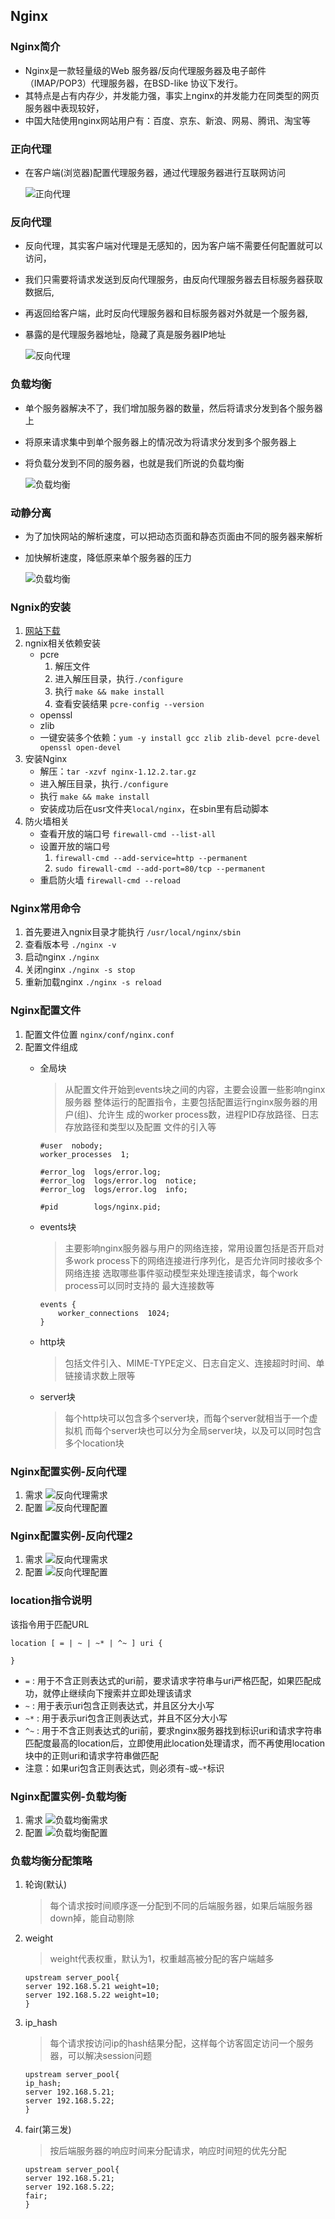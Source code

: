 ## Nginx

### Nginx简介
- Nginx是一款轻量级的Web 服务器/反向代理服务器及电子邮件（IMAP/POP3）代理服务器，在BSD-like 协议下发行。
- 其特点是占有内存少，并发能力强，事实上nginx的并发能力在同类型的网页服务器中表现较好，
- 中国大陆使用nginx网站用户有：百度、京东、新浪、网易、腾讯、淘宝等

### 正向代理
- 在客户端(浏览器)配置代理服务器，通过代理服务器进行互联网访问

    ![正向代理](../../media/imgs/Nginx/正向代理.png)

### 反向代理
- 反向代理，其实客户端对代理是无感知的，因为客户端不需要任何配置就可以访问，
- 我们只需要将请求发送到反向代理服务，由反向代理服务器去目标服务器获取数据后,
- 再返回给客户端，此时反向代理服务器和目标服务器对外就是一个服务器,
- 暴露的是代理服务器地址，隐藏了真是服务器IP地址
  
    ![反向代理](../../media/imgs/Nginx/反向代理.png)

### 负载均衡
- 单个服务器解决不了，我们增加服务器的数量，然后将请求分发到各个服务器上
- 将原来请求集中到单个服务器上的情况改为将请求分发到多个服务器上
- 将负载分发到不同的服务器，也就是我们所说的负载均衡

    ![负载均衡](../../media/imgs/Nginx/负载均衡.png)

### 动静分离
- 为了加快网站的解析速度，可以把动态页面和静态页面由不同的服务器来解析
- 加快解析速度，降低原来单个服务器的压力

    ![负载均衡](../../media/imgs/Nginx/负载均衡.png)
    
### Ngnix的安装
1. [网站下载](http://nginx.org/en/download.html)
2. ngnix相关依赖安装
    - pcre
        1. 解压文件
        2. 进入解压目录，执行`./configure`
        3. 执行 `make && make install`
        4. 查看安装结果 `pcre-config --version`
    - openssl
    - zlib
    - 一键安装多个依赖：`yum -y install gcc zlib zlib-devel pcre-devel openssl open-devel`
3. 安装Nginx
    - 解压：`tar -xzvf nginx-1.12.2.tar.gz`
    - 进入解压目录，执行`./configure`
    - 执行 `make && make install`
    - 安装成功后在usr文件夹`local/nginx`，在sbin里有启动脚本
4. 防火墙相关
    - 查看开放的端口号 `firewall-cmd --list-all`
    - 设置开放的端口号
        1. `firewall-cmd --add-service=http --permanent`
        2. `sudo firewall-cmd --add-port=80/tcp --permanent`
    - 重启防火墙 `firewall-cmd --reload`

### Nginx常用命令
1. 首先要进入ngnix目录才能执行 `/usr/local/nginx/sbin`
2. 查看版本号 `./nginx -v`
3. 启动nginx `./nginx`
4. 关闭nginx `./nginx -s stop`
5. 重新加载nginx `./nginx -s reload`

### Nginx配置文件
1. 配置文件位置 `nginx/conf/nginx.conf`
2. 配置文件组成
    - 全局块
        > 从配置文件开始到events块之间的内容，主要会设置一些影响nginx服务器
        > 整体运行的配置指令，主要包括配置运行nginx服务器的用户(组)、允许生
        > 成的worker process数，进程PID存放路径、日志存放路径和类型以及配置
        > 文件的引入等
    	```shell
    	#user  nobody;
		worker_processes  1;

		#error_log  logs/error.log;
		#error_log  logs/error.log  notice;
		#error_log  logs/error.log  info;

		#pid        logs/nginx.pid;
    	```
    - events块
    	> 主要影响nginx服务器与用户的网络连接，常用设置包括是否开启对
    	> 多work process下的网络连接进行序列化，是否允许同时接收多个网络连接
    	> 选取哪些事件驱动模型来处理连接请求，每个work process可以同时支持的
    	> 最大连接数等
    	```shell
    	events {
    		worker_connections  1024;
		}
    	```
    - http块
    	
    	> 包括文件引入、MIME-TYPE定义、日志自定义、连接超时时间、单链接请求数上限等
    - server块
    	> 每个http块可以包含多个server块，而每个server就相当于一个虚拟机
    	> 而每个server块也可以分为全局server块，以及可以同时包含多个location块

### Nginx配置实例-反向代理
1. 需求
	![反向代理需求](../../media/imgs/Nginx/反向代理需求.png)
2. 配置
	![反向代理配置](../../media/imgs/Nginx/反向代理配置.png)
	
### Nginx配置实例-反向代理2
1. 需求
	![反向代理需求](../../media/imgs/Nginx/反向代理需求2.png)
2. 配置
	![反向代理配置](../../media/imgs/Nginx/反向代理配置2.png)

### location指令说明
该指令用于匹配URL
```shell
location [ = | ~ | ~* | ^~ ] uri { 

}
```
- `=` : 用于不含正则表达式的uri前，要求请求字符串与uri严格匹配，如果匹配成功，就停止继续向下搜索并立即处理该请求
- `~` : 用于表示uri包含正则表达式，并且区分大小写
- `~*` : 用于表示uri包含正则表达式，并且不区分大小写
- `^~` : 用于不含正则表达式的uri前，要求nginx服务器找到标识uri和请求字符串匹配度最高的location后，立即使用此location处理请求，而不再使用location块中的正则uri和请求字符串做匹配
- 注意：如果uri包含正则表达式，则必须有`~`或`~*`标识

### Nginx配置实例-负载均衡
1. 需求
	![负载均衡需求](../../media/imgs/Nginx/负载均衡.png)
2. 配置
	![负载均衡配置](../../media/imgs/Nginx/负载均衡配置.png)

### 负载均衡分配策略
1. 轮询(默认)
	
	> 每个请求按时间顺序逐一分配到不同的后端服务器，如果后端服务器down掉，能自动剔除
2. weight
	
	> weight代表权重，默认为1，权重越高被分配的客户端越多
	```shell
	upstream server_pool{
	server 192.168.5.21 weight=10;
	server 192.168.5.22 weight=10;
	}
	```
3. ip_hash
	> 每个请求按访问ip的hash结果分配，这样每个访客固定访问一个服务器，可以解决session问题
	```shell
	upstream server_pool{
	ip_hash;
	server 192.168.5.21;
	server 192.168.5.22;
	}
	```
4. fair(第三发)
	> 按后端服务器的响应时间来分配请求，响应时间短的优先分配
	```shell
	upstream server_pool{
	server 192.168.5.21;
	server 192.168.5.22;
	fair;
	}
	```
